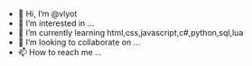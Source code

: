 - 👋 Hi, I’m @vlyot
- 👀 I’m interested in ...
- 🌱 I’m currently learning html,css,javascript,c#,python,sql,lua
- 💞️ I’m looking to collaborate on ...
- 📫 How to reach me ...

<!---
vlyot/vlyot is a ✨ special ✨ repository because its `README.md` (this file) appears on your GitHub profile.
You can click the Preview link to take a look at your changes.
--->
